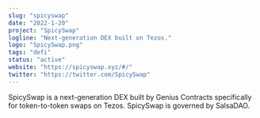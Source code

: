 ```yaml
---
slug: "spicyswap"
date: "2022-1-20"
project: "SpicySwap"
logline: "Next-generation DEX built on Tezos."
logo: "SpicySwap.png"
tags: "defi"
status: "active"
website: "https://spicyswap.xyz/#/"
twitter: "https://twitter.com/SpicySwap"
---
```


SpicySwap is a next-generation DEX built by Genius Contracts specifically for token-to-token swaps on Tezos. SpicySwap is governed by SalsaDAO.